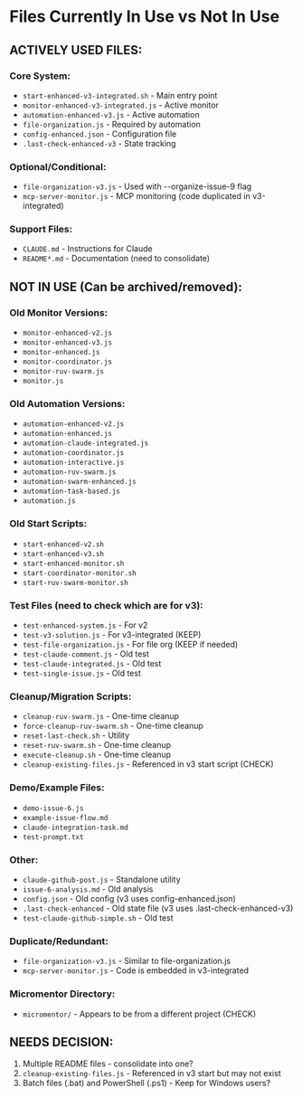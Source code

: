 # Files Currently In Use vs Not In Use

## ACTIVELY USED FILES:

### Core System:
- `start-enhanced-v3-integrated.sh` - Main entry point
- `monitor-enhanced-v3-integrated.js` - Active monitor
- `automation-enhanced-v3.js` - Active automation
- `file-organization.js` - Required by automation
- `config-enhanced.json` - Configuration file
- `.last-check-enhanced-v3` - State tracking

### Optional/Conditional:
- `file-organization-v3.js` - Used with --organize-issue-9 flag
- `mcp-server-monitor.js` - MCP monitoring (code duplicated in v3-integrated)

### Support Files:
- `CLAUDE.md` - Instructions for Claude
- `README*.md` - Documentation (need to consolidate)

## NOT IN USE (Can be archived/removed):

### Old Monitor Versions:
- `monitor-enhanced-v2.js`
- `monitor-enhanced-v3.js` 
- `monitor-enhanced.js`
- `monitor-coordinator.js`
- `monitor-ruv-swarm.js`
- `monitor.js`

### Old Automation Versions:
- `automation-enhanced-v2.js`
- `automation-enhanced.js`
- `automation-claude-integrated.js`
- `automation-coordinator.js`
- `automation-interactive.js`
- `automation-ruv-swarm.js`
- `automation-swarm-enhanced.js`
- `automation-task-based.js`
- `automation.js`

### Old Start Scripts:
- `start-enhanced-v2.sh`
- `start-enhanced-v3.sh`
- `start-enhanced-monitor.sh`
- `start-coordinator-monitor.sh`
- `start-ruv-swarm-monitor.sh`

### Test Files (need to check which are for v3):
- `test-enhanced-system.js` - For v2
- `test-v3-solution.js` - For v3-integrated (KEEP)
- `test-file-organization.js` - For file org (KEEP if needed)
- `test-claude-comment.js` - Old test
- `test-claude-integrated.js` - Old test
- `test-single-issue.js` - Old test

### Cleanup/Migration Scripts:
- `cleanup-ruv-swarm.js` - One-time cleanup
- `force-cleanup-ruv-swarm.sh` - One-time cleanup
- `reset-last-check.sh` - Utility
- `reset-ruv-swarm.sh` - One-time cleanup
- `execute-cleanup.sh` - One-time cleanup
- `cleanup-existing-files.js` - Referenced in v3 start script (CHECK)

### Demo/Example Files:
- `demo-issue-6.js`
- `example-issue-flow.md`
- `claude-integration-task.md`
- `test-prompt.txt`

### Other:
- `claude-github-post.js` - Standalone utility
- `issue-6-analysis.md` - Old analysis
- `config.json` - Old config (v3 uses config-enhanced.json)
- `.last-check-enhanced` - Old state file (v3 uses .last-check-enhanced-v3)
- `test-claude-github-simple.sh` - Old test

### Duplicate/Redundant:
- `file-organization-v3.js` - Similar to file-organization.js
- `mcp-server-monitor.js` - Code is embedded in v3-integrated

### Micromentor Directory:
- `micromentor/` - Appears to be from a different project (CHECK)

## NEEDS DECISION:
1. Multiple README files - consolidate into one?
2. `cleanup-existing-files.js` - Referenced in v3 start but may not exist
3. Batch files (.bat) and PowerShell (.ps1) - Keep for Windows users?